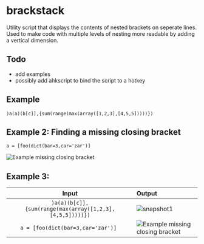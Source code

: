 # brackstack
Utility script that displays the contents of nested brackets on seperate lines. Used to make code with multiple levels of nesting more readable by adding a vertical dimension.

## Todo

* add examples
* possibly add ahkscript to bind the script to a hotkey

## Example



    )a(a)(b[c]],{sum(range(max(array([1,2,3],[4,5,5]))))})



## Example 2: Finding a missing closing bracket

    a = [foo(dict(bar=3,car='zar')]

![Example missing closing bracket](http://i.imgur.com/LpaCWNF.png)

## Example 3: 

| Input | Output |
|:-----:|:-------|
| ``` )a(a)(b[c]],{sum(range(max(array([1,2,3],[4,5,5]))))}) ```| ![snapshot1](http://i.imgur.com/kWkJ1Yt.png) |
| ```a = [foo(dict(bar=3,car='zar')] ``` | ![Example missing closing bracket](http://i.imgur.com/LpaCWNF.png)  |
